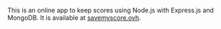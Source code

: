 This is an online app to keep scores using Node.js with Express.js and MongoDB. It is available at <a href='savemyscore.ovh'> savemyscore.ovh</a>.
